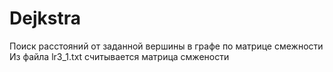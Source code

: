 # Dejkstra
Поиск расстояний от заданной вершины в графе по матрице смежности
Из файла lr3_1.txt считывается матрица смжености
